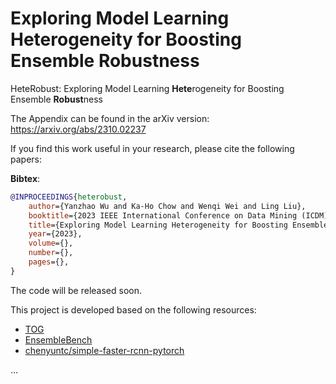 # Exploring Model Learning Heterogeneity for Boosting Ensemble Robustness

HeteRobust: Exploring Model Learning **Hete**rogeneity for Boosting Ensemble **Robust**ness

The Appendix can be found in the arXiv version: https://arxiv.org/abs/2310.02237

If you find this work useful in your research, please cite the following papers:

**Bibtex**:
```bibtex
@INPROCEEDINGS{heterobust,
    author={Yanzhao Wu and Ka-Ho Chow and Wenqi Wei and Ling Liu},
    booktitle={2023 IEEE International Conference on Data Mining (ICDM)}, 
    title={Exploring Model Learning Heterogeneity for Boosting Ensemble Robustness}, 
    year={2023},
    volume={},
    number={},
    pages={},
}
```

The code will be released soon.

This project is developed based on the following resources:

* [TOG](https://github.com/git-disl/TOG)
* [EnsembleBench](https://github.com/git-disl/EnsembleBench)
* [chenyuntc/simple-faster-rcnn-pytorch](https://github.com/chenyuntc/simple-faster-rcnn-pytorch)

...

